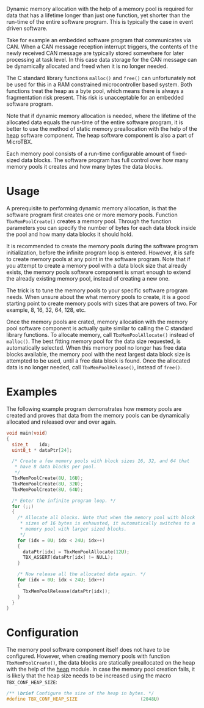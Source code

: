 Dynamic memory allocation with the help of a memory pool is required for data that has a lifetime longer than just one function, yet shorter than the run-time of the entire software program. This is typically the case in event driven software.

Take for example an embedded software program that communicates via CAN. When a CAN message reception interrupt triggers, the contents of the newly received CAN message are typically stored somewhere for later processing at task level. In this case data storage for the CAN message can be dynamically allocated and freed when it is no longer needed.

The C standard library functions `malloc()` and `free()` can unfortunately not be used for this in a RAM constrained microcontroller based system. Both functions treat the heap as
a byte pool, which means there is always a fragmentation risk present. This risk is unacceptable for an embedded software program.

Note that if dynamic memory allocation is needed, where the lifetime of the allocated data equals the run-time of the entire software program, it is better to use the method of static memory preallocation with the help of the [heap](heap.md) software component. The heap software component is also a part of MicroTBX.

Each memory pool consists of a run-time configurable amount of fixed-sized data blocks. The software program has full control over how many memory pools it creates and how many bytes the data blocks.

# Usage

A prerequisite to performing dynamic memory allocation, is that the software program first
creates one or more memory pools. Function `TbxMemPoolCreate()` creates a memory pool. Through the function parameters you can specify the number of bytes for each data block inside the pool and how many data blocks it should hold.

It is recommended to create the memory pools during the software program initialization, before the infinite program loop is entered. However, it is safe to create memory pools at any point in the software program. Note that if you attempt to create a memory pool with a data block size that already exists, the memory pools software component is smart enough to
extend the already existing memory pool, instead of creating a new one.


The trick is to tune the memory pools to your specific software program needs. When unsure about the what memory pools to create, it is a good starting point to create memory pools with sizes that are powers of two. For example, 8, 16, 32, 64, 128, etc.

Once the memory pools are crated, memory allocation with the memory pool software component is actually quite similar to calling the C standard library functions. To allocate memory, call `TbxMemPoolAllocate()` instead of `malloc()`. The best fitting memory pool for the data size requested, is automatically selected. When this memory pool no longer has free data blocks available, the memory pool with the next largest data block size is attempted to be used, until a free data block is found. Once the allocated data is no longer needed, call `TbxMemPoolRelease()`, instead of `free()`.

# Examples

The following example program demonstrates how memory pools are created and proves that data from the memory pools can be dynamically allocated and released over and over again.

```c
void main(void)
{
  size_t    idx;
  uint8_t * dataPtr[24];

  /* Create a few memory pools with block sizes 16, 32, and 64 that
   * have 8 data blocks per pool.
   */
  TbxMemPoolCreate(8U, 16U);
  TbxMemPoolCreate(8U, 32U);
  TbxMemPoolCreate(8U, 64U);

  /* Enter the infinite program loop. */
  for (;;)
  {
    /* Allocate all blocks. Note that when the memory pool with block
     * sizes of 16 bytes is exhausted, it automatically switches to a
     * memory pool with larger sized blocks.
     */
    for (idx = 0U; idx < 24U; idx++)
    {
      dataPtr[idx] = TbxMemPoolAllocate(12U);
      TBX_ASSERT(dataPtr[idx] != NULL);
    }

    /* Now release all the allocated data again. */
    for (idx = 0U; idx < 24U; idx++)
    {
      TbxMemPoolRelease(dataPtr[idx]);
    }
  }
}
```

# Configuration

The memory pool software component itself does not have to be configured. However, when
creating memory pools with function `TbxMemPoolCreate()`, the data blocks are statically preallocated on the heap with the help of the [heap](heap.md) module. In case the memory pool creation fails, it is likely that the heap size needs to be increased using the macro `TBX_CONF_HEAP_SIZE`:

```c
/** \brief Configure the size of the heap in bytes. */
#define TBX_CONF_HEAP_SIZE                       (2048U)
```
